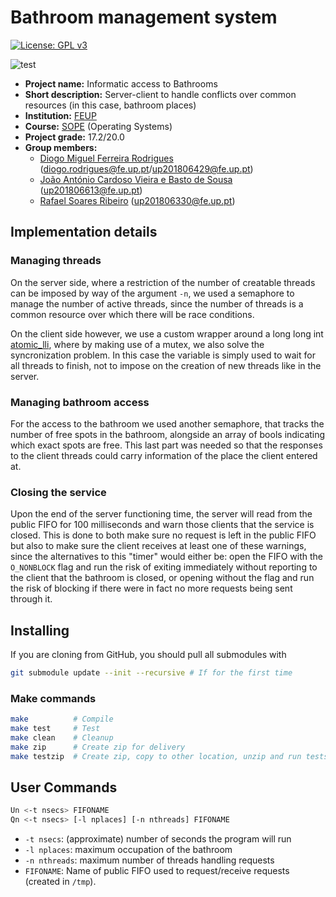# Bathroom management system

[![License: GPL v3](https://img.shields.io/badge/License-GPLv3-blue.svg)](https://www.gnu.org/licenses/gpl-3.0)

![test](https://github.com/dmfrodrigues/feup-sope-proj2/workflows/test/badge.svg)

- **Project name:** Informatic access to Bathrooms
- **Short description:** Server-client to handle conflicts over common resources (in this case, bathroom places)
- **Institution:** [FEUP](https://sigarra.up.pt/feup/en/web_page.Inicial)
- **Course:** [SOPE](https://sigarra.up.pt/feup/en/UCURR_GERAL.FICHA_UC_VIEW?pv_ocorrencia_id=436440) (Operating Systems)
- **Project grade:** 17.2/20.0
- **Group members:**
    - [Diogo Miguel Ferreira Rodrigues](https://github.com/dmfrodrigues) ([diogo.rodrigues@fe.up.pt](mailto:diogo.rodrigues@fe.up.pt)/[up201806429@fe.up.pt](mailto:up201806429@fe.up.pt))
    - [João António Cardoso Vieira e Basto de Sousa](https://github.com/JoaoASousa) ([up201806613@fe.up.pt](up201806613@fe.up.pt))
    - [Rafael Soares Ribeiro](https://github.com/up201806330) ([up201806330@fe.up.pt](mailto:up201806330@fe.up.pt))

## Implementation details

### Managing threads

On the server side, where a restriction of the number of creatable threads can be imposed by way of the argument `-n`, we used a semaphore to manage the number of active threads, since the number of threads is a common resource over which there will be race conditions.

On the client side however, we use a custom wrapper around a long long int [atomic_lli](common/src/common_atomic.c), where by making use of a mutex, we also solve the syncronization problem. In this case the variable is simply used to wait for all threads to finish, not to impose on the creation of new threads like in the server.

### Managing bathroom access

For the access to the bathroom we used another semaphore, that tracks the number of free spots in the bathroom, alongside an array of bools indicating which exact spots are free. This last part was needed so that the responses to the client threads could carry information of the place the client entered at.

### Closing the service

Upon the end of the server functioning time, the server will read from the public FIFO for 100 milliseconds and warn those clients that the service is closed. This is done to both make sure no request is left in the public FIFO but also to make sure the client receives at least one of these warnings, since the alternatives to this "timer" would either be: open the FIFO with the `O_NONBLOCK` flag and run the risk of exiting immediately without reporting to the client that the bathroom is closed, or opening without the flag and run the risk of blocking if there were in fact no more requests being sent through it.


## Installing

If you are cloning from GitHub, you should pull all submodules with

```sh
git submodule update --init --recursive # If for the first time
```

### Make commands

```sh
make          # Compile
make test     # Test
make clean    # Cleanup
make zip      # Create zip for delivery
make testzip  # Create zip, copy to other location, unzip and run tests
```

## User Commands

```sh
Un <-t nsecs> FIFONAME
Qn <-t nsecs> [-l nplaces] [-n nthreads] FIFONAME
```

- `-t nsecs`: (approximate) number of seconds the program will run
- `-l nplaces`: maximum occupation of the bathroom
- `-n nthreads`: maximum number of threads handling requests
- `FIFONAME`: Name of public FIFO used to request/receive requests (created in `/tmp`).
